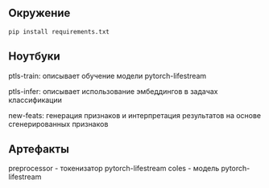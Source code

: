 ## Окружение
```
pip install requirements.txt
```
## Ноутбуки
ptls-train: описывает обучение модели pytorch-lifestream

ptls-infer: описывает использование эмбеддингов в задачах классификации

new-feats: генерация признаков и интерпретация результатов на основе сгенерированных признаков

## Артефакты
preprocessor - токенизатор pytorch-lifestream
coles - модель pytorch-lifestream
